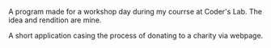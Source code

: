A program made for a workshop day during my courrse at Coder's Lab. The idea and rendition are mine. 

A short application casing the process of donating to a charity via webpage.
